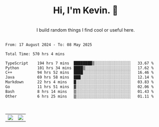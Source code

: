 <!--
**kevin-pek/kevin-pek** is a ✨ _special_ ✨ repository because its `README.md` (this file) appears on your GitHub profile.

Here are some ideas to get you started:

- 🔭 I’m currently working on ...
- 🌱 I’m currently learning ...
- 👯 I’m looking to collaborate on ...
- 🤔 I’m looking for help with ...
- 💬 Ask me about ...
- 📫 How to reach me: ...
- 😄 Pronouns: ...
- ⚡ Fun fact: ...
-->
<div align="center">
  <h1>Hi, I'm Kevin. 👋</h1>
  <br />
  I build random things I find cool or useful here.
</div>
<br />
<!--START_SECTION:waka-->

```txt
From: 17 August 2024 - To: 08 May 2025

Total Time: 570 hrs 4 mins

TypeScript    194 hrs 7 mins  ████████▒░░░░░░░░░░░░░░░░   33.67 %
Python        101 hrs 34 mins ████▒░░░░░░░░░░░░░░░░░░░░   17.62 %
C++           94 hrs 52 mins  ████░░░░░░░░░░░░░░░░░░░░░   16.46 %
Java          69 hrs 58 mins  ███░░░░░░░░░░░░░░░░░░░░░░   12.14 %
Markdown      22 hrs 4 mins   █░░░░░░░░░░░░░░░░░░░░░░░░   03.83 %
Go            11 hrs 51 mins  ▓░░░░░░░░░░░░░░░░░░░░░░░░   02.06 %
Bash          8 hrs 14 mins   ▒░░░░░░░░░░░░░░░░░░░░░░░░   01.43 %
Other         6 hrs 25 mins   ▒░░░░░░░░░░░░░░░░░░░░░░░░   01.11 %
```

<!--END_SECTION:waka-->
<br />
<table width="100%">
  <tr>
    <td align="left" width="50%">
      <img src="https://github-readme-stats-kevin-pek.vercel.app/api?username=kevin-pek&include_all_commits=true&count_private=true&theme=rose_pine" />
    </td>
    <td align="right" width="50%">
      <img src="https://github-readme-stats-kevin-pek.vercel.app/api/top-langs?username=kevin-pek&langs_count=10&hide_progress=true&theme=rose_pine" />
    </td>
  </tr>
</table>
